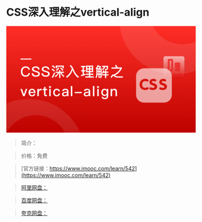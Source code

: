 # CSS深入理解之vertical-align

![img](../../assets/5fe442ec0001bd6c05400304.jpg)

> 简介：

> 价格：免费

> [官方链接：https://www.imooc.com/learn/542](https://www.imooc.com/learn/542)

> [阿里网盘：]()

> [百度网盘：]()

> [夸克网盘：]()
